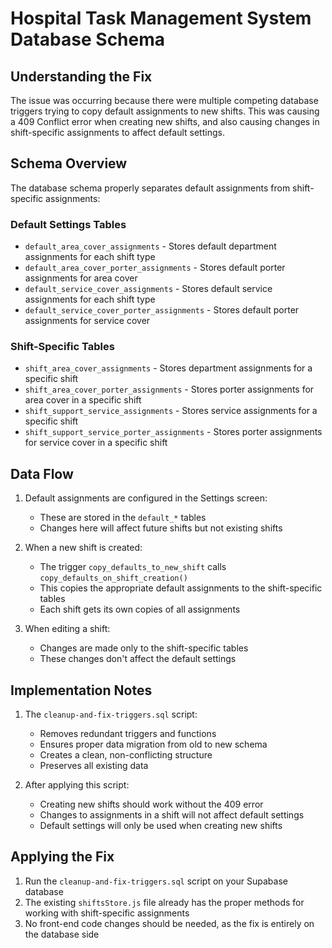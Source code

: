 # Hospital Task Management System Database Schema

## Understanding the Fix

The issue was occurring because there were multiple competing database triggers trying to copy default assignments to new shifts. This was causing a 409 Conflict error when creating new shifts, and also causing changes in shift-specific assignments to affect default settings.

## Schema Overview

The database schema properly separates default assignments from shift-specific assignments:

### Default Settings Tables
- `default_area_cover_assignments` - Stores default department assignments for each shift type
- `default_area_cover_porter_assignments` - Stores default porter assignments for area cover
- `default_service_cover_assignments` - Stores default service assignments for each shift type
- `default_service_cover_porter_assignments` - Stores default porter assignments for service cover

### Shift-Specific Tables
- `shift_area_cover_assignments` - Stores department assignments for a specific shift
- `shift_area_cover_porter_assignments` - Stores porter assignments for area cover in a specific shift
- `shift_support_service_assignments` - Stores service assignments for a specific shift
- `shift_support_service_porter_assignments` - Stores porter assignments for service cover in a specific shift

## Data Flow

1. Default assignments are configured in the Settings screen:
   - These are stored in the `default_*` tables
   - Changes here will affect future shifts but not existing shifts

2. When a new shift is created:
   - The trigger `copy_defaults_to_new_shift` calls `copy_defaults_on_shift_creation()`
   - This copies the appropriate default assignments to the shift-specific tables
   - Each shift gets its own copies of all assignments

3. When editing a shift:
   - Changes are made only to the shift-specific tables
   - These changes don't affect the default settings

## Implementation Notes

1. The `cleanup-and-fix-triggers.sql` script:
   - Removes redundant triggers and functions
   - Ensures proper data migration from old to new schema
   - Creates a clean, non-conflicting structure
   - Preserves all existing data

2. After applying this script:
   - Creating new shifts should work without the 409 error
   - Changes to assignments in a shift will not affect default settings
   - Default settings will only be used when creating new shifts

## Applying the Fix

1. Run the `cleanup-and-fix-triggers.sql` script on your Supabase database
2. The existing `shiftsStore.js` file already has the proper methods for working with shift-specific assignments
3. No front-end code changes should be needed, as the fix is entirely on the database side
